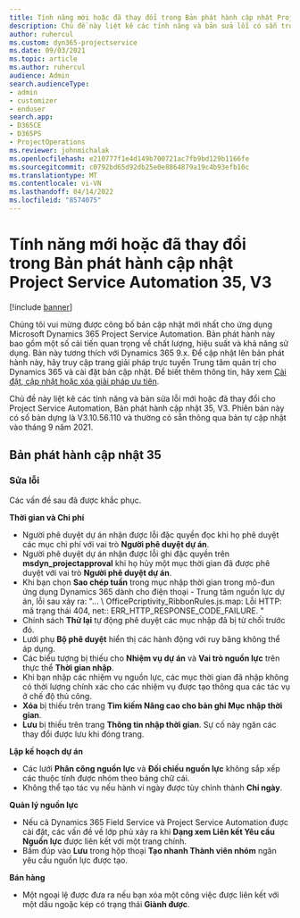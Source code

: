 ```yaml
---
title: Tính năng mới hoặc đã thay đổi trong Bản phát hành cập nhật Project Service Automation 35, V3
description: Chủ đề này liệt kê các tính năng và bản sửa lỗi có sẵn trong Microsoft Dynamics 365 Project Service Automation Bản phát hành cập nhật 35, V3.
author: ruhercul
ms.custom: dyn365-projectservice
ms.date: 09/03/2021
ms.topic: article
ms.author: ruhercul
audience: Admin
search.audienceType:
- admin
- customizer
- enduser
search.app:
- D365CE
- D365PS
- ProjectOperations
ms.reviewer: johnmichalak
ms.openlocfilehash: e210777f1e4d149b700721ac7fb9bd129b1166fe
ms.sourcegitcommit: c0792bd65d92db25e0e8864879a19c4b93efb10c
ms.translationtype: MT
ms.contentlocale: vi-VN
ms.lasthandoff: 04/14/2022
ms.locfileid: "8574075"
---
```

# <a name="whats-new-or-changed-in-project-service-automation-update-release-35-v3"></a>Tính năng mới hoặc đã thay đổi trong Bản phát hành cập nhật Project Service Automation 35, V3

[!include [banner](../includes/psa-now-project-operations.md)]

Chúng tôi vui mừng được công bố bản cập nhật mới nhất cho ứng dụng Microsoft Dynamics 365 Project Service Automation. Bản phát hành này bao gồm một số cải tiến quan trọng về chất lượng, hiệu suất và khả năng sử dụng. Bản này tương thích với Dynamics 365 9.x. Để cập nhật lên bản phát hành này, hãy truy cập trang giải pháp trực tuyến Trung tâm quản trị cho Dynamics 365 và cài đặt bản cập nhật. Để biết thêm thông tin, hãy xem [Cài đặt, cập nhật hoặc xóa giải pháp ưu tiên](/power-platform/admin/install-remove-preferred-solution).

Chủ đề này liệt kê các tính năng và bản sửa lỗi mới hoặc đã thay đổi cho Project Service Automation, Bản phát hành cập nhật 35, V3. Phiên bản này có số bản dựng là V3.10.56.110 và thường có sẵn thông qua bản tự cập nhật vào tháng 9 năm 2021.

## <a name="update-release-35"></a>Bản phát hành cập nhật 35

### <a name="bug-fixes"></a>Sửa lỗi

Các vấn đề sau đã được khắc phục.

**Thời gian và Chi phí**

- Người phê duyệt dự án nhận được lỗi đặc quyền đọc khi họ phê duyệt các mục chi phí với vai trò **Người phê duyệt dự án**.
- Người phê duyệt dự án nhận được lỗi ghi đặc quyền trên **msdyn_projectapproval** khi họ hủy một mục thời gian đã được phê duyệt với vai trò **Người phê duyệt dự án**.
- Khi bạn chọn **Sao chép tuần** trong mục nhập thời gian trong mô-đun ứng dụng Dynamics 365 dành cho điện thoại - Trung tâm nguồn lực dự án, lỗi sau xảy ra: "... \ OfficePcriptivity_RibbonRules.js.map: Lỗi HTTP: mã trạng thái 404, net:: ERR_HTTP_RESPONSE_CODE_FAILURE. "
- Chính sách **Thử lại** tự động phê duyệt các mục nhập đã bị từ chối trước đó.
- Lưới phụ **Bộ phê duyệt** hiển thị các hành động với ruy băng không thể áp dụng.
- Các biểu tượng bị thiếu cho **Nhiệm vụ dự án** và **Vai trò nguồn lực** trên thực thể **Thời gian nhập**.
- Khi bạn nhập các nhiệm vụ nguồn lực, các mục thời gian đã nhập không có thời lượng chính xác cho các nhiệm vụ được tạo thông qua các tác vụ ở chế độ thủ công.
- **Xóa** bị thiếu trên trang **Tìm kiếm Nâng cao cho bản ghi Mục nhập thời gian**.
- **Lưu** bị thiếu trên trang **Thông tin nhập thời gian**. Sự cố này ngăn các thay đổi được lưu khi đóng trang.

**Lập kế hoạch dự án**

- Các lưới **Phân công nguồn lực** và **Đối chiếu nguồn lực** không sắp xếp các thuộc tính được nhóm theo bảng chữ cái.
- Không thể tạo tác vụ nếu hành vi ngày được tùy chỉnh thành **Chỉ ngày**.

**Quản lý nguồn lực**

- Nếu cả Dynamics 365 Field Service và Project Service Automation được cài đặt, các vấn đề về lớp phủ xảy ra khi **Dạng xem Liên kết Yêu cầu Nguồn lực** được liên kết với một trang chính.
- Bấm đúp vào **Lưu** trong hộp thoại **Tạo nhanh Thành viên nhóm** ngăn yêu cầu nguồn lực được tạo.

**Bán hàng**

- Một ngoại lệ được đưa ra nếu bạn xóa một công việc được liên kết với một dấu ngoặc kép có trạng thái **Giành được**.
